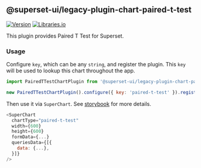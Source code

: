 <!--
Licensed to the Apache Software Foundation (ASF) under one
or more contributor license agreements.  See the NOTICE file
distributed with this work for additional information
regarding copyright ownership.  The ASF licenses this file
to you under the Apache License, Version 2.0 (the
"License"); you may not use this file except in compliance
with the License.  You may obtain a copy of the License at

  http://www.apache.org/licenses/LICENSE-2.0

Unless required by applicable law or agreed to in writing,
software distributed under the License is distributed on an
"AS IS" BASIS, WITHOUT WARRANTIES OR CONDITIONS OF ANY
KIND, either express or implied.  See the License for the
specific language governing permissions and limitations
under the License.
-->

## @superset-ui/legacy-plugin-chart-paired-t-test

[![Version](https://img.shields.io/npm/v/@superset-ui/legacy-plugin-chart-paired-t-test.svg?style=flat)](hhttps://www.npmjs.com/package/@superset-ui/legacy-plugin-chart-paired-t-test)
[![Libraries.io](https://img.shields.io/librariesio/release/npm/%40superset-ui%2Flegacy-plugin-chart-paired-t-test?style=flat)](https://libraries.io/npm/@superset-ui%2Flegacy-plugin-chart-paired-t-test)

This plugin provides Paired T Test for Superset.

### Usage

Configure `key`, which can be any `string`, and register the plugin. This `key` will be used to
lookup this chart throughout the app.

```js
import PairedTTestChartPlugin from '@superset-ui/legacy-plugin-chart-paired-t-test';

new PairedTTestChartPlugin().configure({ key: 'paired-t-test' }).register();
```

Then use it via `SuperChart`. See
[storybook](https://apache-superset.github.io/superset-ui-plugins/?selectedKind=plugin-chart-paired-t-test)
for more details.

```js
<SuperChart
  chartType="paired-t-test"
  width={600}
  height={600}
  formData={...}
  queriesData={[{
    data: {...},
  }]}
/>
```
